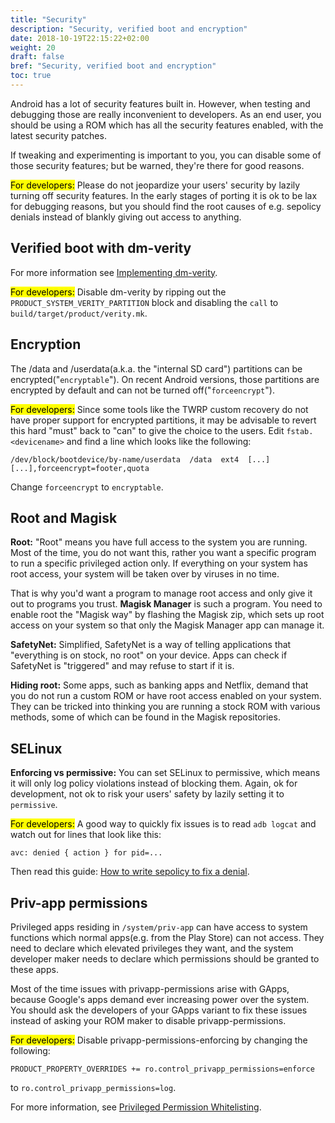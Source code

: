 ```yaml
---
title: "Security"
description: "Security, verified boot and encryption"
date: 2018-10-19T22:15:22+02:00
weight: 20
draft: false
bref: "Security, verified boot and encryption"
toc: true
---
```


Android has a lot of security features built in. However, when testing and
debugging those are really inconvenient to developers. As an end user, you
should be using a ROM which has all the security features enabled, with the
latest security patches.

If tweaking and experimenting is important to you, you can disable some of those
security features; but be warned, they're there for good reasons.

<mark>For developers:</mark> Please do not jeopardize your users' security by lazily turning
off security features. In the early stages of porting it is ok to be lax for
debugging reasons, but you should find the root causes of e.g. sepolicy denials
instead of blankly giving out access to anything.

## Verified boot with dm-verity
For more information see [Implementing dm-verity](https://source.android.com/security/verifiedboot/dm-verity).

<mark>For developers:</mark> Disable dm-verity by ripping out the
`PRODUCT_SYSTEM_VERITY_PARTITION` block and disabling the `call` to
`build/target/product/verity.mk`.

## Encryption
The /data and /userdata(a.k.a. the "internal SD card") partitions can be
encrypted("`encryptable`"). On recent Android versions, those partitions are
encrypted by default and can not be turned off("`forceencrypt`").

<mark>For developers:</mark> Since some tools like the TWRP custom recovery do not have
proper support for encrypted partitions, it may be advisable to revert this hard
"must" back to "can" to give the choice to the users.
Edit `fstab.<devicename>` and find a line which looks like the following:
```
/dev/block/bootdevice/by-name/userdata  /data  ext4  [...]  [...],forceencrypt=footer,quota
```
Change `forceencrypt` to `encryptable`.

## Root and Magisk
**Root:** "Root" means you have full access to the system you are running. Most
of the time, you do not want this, rather you want a specific program to run a
specific privileged action only. If everything on your system has root access,
your system will be taken over by viruses in no time.

That is why you'd want a program to manage root access and only give it out to
programs you trust. **Magisk Manager** is such a program. You need to enable
root the "Magisk way" by flashing the Magisk zip, which sets up root access on
your system so that only the Magisk Manager app can manage it.

**SafetyNet:** Simplified, SafetyNet is a way of telling applications that
"everything is on stock, no root" on your device. Apps can check if SafetyNet is
"triggered" and may refuse to start if it is.

**Hiding root:** Some apps, such as banking apps and Netflix, demand that you do
not run a custom ROM or have root access enabled on your system.
They can be tricked into thinking you are running a stock ROM with various
methods, some of which can be found in the Magisk repositories.

## SELinux

**Enforcing vs permissive:** You can set SELinux to permissive, which means it
will only log policy violations instead of blocking them. Again, ok for
development, not ok to risk your users' safety by lazily setting it to
`permissive`.

<mark>For developers:</mark> A good way to quickly fix issues is to read `adb
logcat` and watch out for lines that look like this:
```
avc: denied { action } for pid=...
```
Then read this guide:
[How to write sepolicy to fix a denial](https://gist.github.com/MSF-Jarvis/ec52b48eb2df1688b7cbe32bcd39ee5f).

## Priv-app permissions

Privileged apps residing in `/system/priv-app` can
have access to system functions which normal apps(e.g. from the Play Store) can
not access. They need to declare which elevated privileges they want, and the
system developer maker needs to declare which permissions should be granted to
these apps.

Most of the time issues with privapp-permissions arise with GApps, because
Google's apps demand ever increasing power over the system. You should ask the
developers of your GApps variant to fix these issues instead of asking your ROM
maker to disable privapp-permissions.

<mark>For developers:</mark> Disable privapp-permissions-enforcing by changing
the following:
```
PRODUCT_PROPERTY_OVERRIDES += ro.control_privapp_permissions=enforce
```
to
`ro.control_privapp_permissions=log`.

For more information, see
[Privileged Permission Whitelisting](https://source.android.com/devices/tech/config/perms-whitelist).
